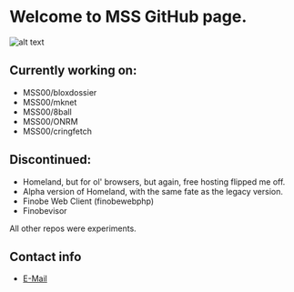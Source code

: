# Welcome to MSS GitHub page.

![alt text](https://i.imgur.com/0ukTVB1.png "MSS Logo")

## Currently working on:

* MSS00/bloxdossier
* MSS00/mknet
* MSS00/8ball
* MSS00/ONRM
* MSS00/cringfetch

## Discontinued:

* Homeland, but for ol' browsers, but again, free hosting flipped me off.
* Alpha version of Homeland, with the same fate as the legacy version.
* Finobe Web Client (finobewebphp)
* Finobevisor

All other repos were experiments.

## Contact info

* [E-Mail](mailto:mssceo@tutanota.de)
